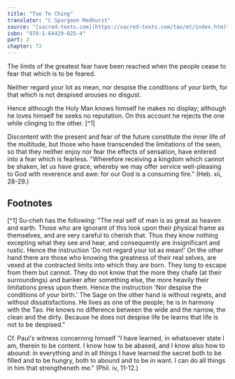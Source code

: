 ```yaml
---
title: "Tao Te Ching"
translator: "C Spurgeon Medhurst"
source: "[sacred-texts.com](https://sacred-texts.com/tao/mt/index.htm)"
isbn: "978-1-64429-025-4"
part: 2
chapter: 72
---
```

The limits of the greatest fear have been reached when the people cease to fear that which is to be feared.

Neither regard your lot as mean, nor despise the conditions of your birth, for that which is not despised arouses no disgust.

Hence although the Holy Man knows himself he makes no display; although he loves himself he seeks no reputation. On this account he rejects the one while clinging to the other. [^1]

Discontent with the present and fear of the future constitute the inner life of the multitude, but those who have transcended the limitations of the seen, so that they neither enjoy nor fear the effects of sensation, have entered into a fear which is fearless. "Wherefore receiving a kingdom which cannot be shaken, let us have grace, whereby we may offer service well-pleasing to God with reverence and awe: for our God is a consuming fire." (Heb. xii, 28-29.)

## Footnotes

[^1] Su-cheh has the following: "The real self of man is as great as heaven and earth. Those who are ignorant of this look upon their physical frame as themselves, and are very careful to cherish that. Thus they know nothing excepting what they see and hear, and consequently are insignificant and rustic. Hence the instruction 'Do not regard your lot as mean!' On the other hand there are those who knowing the greatness of their real selves, are vexed at the contracted limits into which they are born. They long to escape from them but cannot. They do not know that the more they chafe (at their surroundings) and banker after something else, the more heavily their limitations press upon them. Hence the instruction 'Nor despise the conditions of your birth.' The Sage on the other hand is without regrets, and without dissatisfactions. He lives as one of the people; he is in harmony with the Tao. He knows no difference between the wide and the narrow, the clean and the dirty. Because he does not despise life be learns that life is not to be despised."

Cf. Paul's witness concerning himself "I have learned, in whatsoever state I am, therein to be content. I know how to be abased, and I know also how to abound: in everything and in all things I have learned the secret both to be filled and to be hungry, both to abound and to be in want. I can do all things in him that strengtheneth me." (Phil. iv, 11-12.)